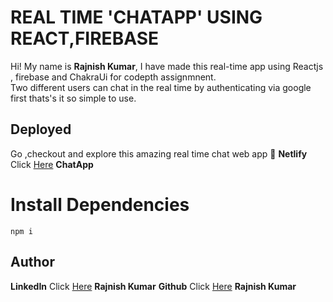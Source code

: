 # REAL TIME 'CHATAPP' USING REACT,FIREBASE

Hi! My name is **Rajnish Kumar**, I have made this real-time app using Reactjs , firebase and ChakraUi for codepth assignmnent.  <br/> Two different users can chat in the real time by authenticating via google first thats's it so simple to use.

## Deployed
 Go ,checkout and explore this amazing real time chat web app 🚀
**Netlify** Click [Here](https://clever-mandazi-b3ffed.netlify.app/ ) **ChatApp**

# Install Dependencies

`npm i`

## Author

**LinkedIn** Click [Here](https://www.linkedin.com/in/rajnish-kumar-redoxrj/) **Rajnish Kumar**
**Github** Click [Here](https://github.com/redoxrj) **Rajnish Kumar**
